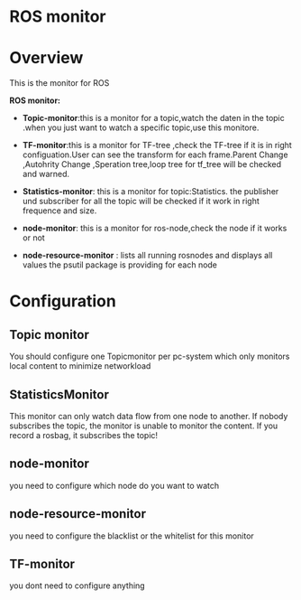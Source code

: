 # ROS monitor

# Overview
This is the monitor for ROS 


**ROS monitor:**

* **Topic-monitor**:this is a monitor for a topic,watch the daten in the topic .when you just want to watch a specific topic,use this monitore.

* **TF-monitor**:this is a monitor for TF-tree ,check the TF-tree if it is in right configuation.User can see the transform for each frame.Parent Change ,Autohrity Change ,Speration tree,loop tree  for tf_tree will be checked and warned.

* **Statistics-monitor**: this is a monitor for topic:Statistics. the publisher und subscriber for all the topic will be checked if it work in right frequence and size.

* **node-monitor**: this is a monitor for ros-node,check the node if it works or not 

* **node-resource-monitor** :  lists all running rosnodes and displays all values the psutil package is providing for each node

# Configuration

## Topic monitor
You should configure one Topicmonitor per pc-system which only monitors local content to minimize networkload

## StatisticsMonitor
This monitor can only watch data flow from one node to another. If nobody subscribes the topic, the monitor is unable to monitor the content. If you record a rosbag, it subscribes the topic!

## node-monitor
you need to configure which node do you want to watch

## node-resource-monitor
you need to configure the blacklist or the whitelist for this monitor

## TF-monitor
you dont need to configure anything
